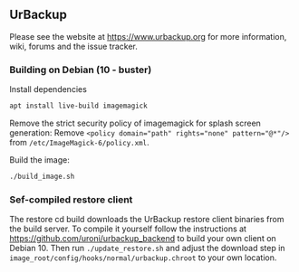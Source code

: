 ## UrBackup

Please see the website at https://www.urbackup.org for more information, wiki, forums and the issue tracker.

### Building on Debian (10 - buster)

Install dependencies

```bash
apt install live-build imagemagick
```

Remove the strict security policy of imagemagick for splash screen generation: Remove `<policy domain="path" rights="none" pattern="@*"/>` from `/etc/ImageMagick-6/policy.xml`.

Build the image:

```bash
./build_image.sh
```

### Sef-compiled restore client

The restore cd build downloads the UrBackup restore client binaries from the build server. To compile it yourself follow the instructions at https://github.com/uroni/urbackup_backend to build your own client on Debian 10. Then run `./update_restore.sh` and adjust the download step in `image_root/config/hooks/normal/urbackup.chroot` to your own location.